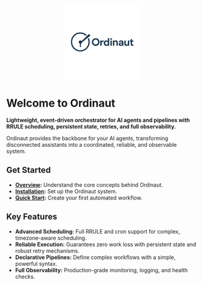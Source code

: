 <div align="center">
  <a href="https://github.com/yoda-digital/ordinaut" target="_blank" rel="noopener">
    <picture>
      <source media="(prefers-color-scheme: dark)" srcset="https://raw.githubusercontent.com/yoda-digital/ordinaut/main/docs/assets/ordinaut_logo_white.png">
      <source media="(prefers-color-scheme: light)" srcset="https://raw.githubusercontent.com/yoda-digital/ordinaut/main/docs/assets/ordinaut_logo.png">
      <img alt="Ordinaut Logo" src="https://raw.githubusercontent.com/yoda-digital/ordinaut/main/docs/assets/ordinaut_logo.png" width="200" height="auto">
    </picture>
  </a>
</div>

# Welcome to Ordinaut

**Lightweight, event-driven orchestrator for AI agents and pipelines with RRULE scheduling, persistent state, retries, and full observability.**

Ordinaut provides the backbone for your AI agents, transforming disconnected assistants into a coordinated, reliable, and observable system.

## Get Started

- **[Overview](getting-started/overview.md):** Understand the core concepts behind Ordinaut.
- **[Installation](getting-started/installation.md):** Set up the Ordinaut system.
- **[Quick Start](getting-started/quick-start.md):** Create your first automated workflow.

## Key Features

- **Advanced Scheduling:** Full RRULE and cron support for complex, timezone-aware scheduling.
- **Reliable Execution:** Guarantees zero work loss with persistent state and robust retry mechanisms.
- **Declarative Pipelines:** Define complex workflows with a simple, powerful syntax.
- **Full Observability:** Production-grade monitoring, logging, and health checks.
